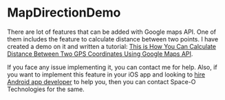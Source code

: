 # MapDirectionDemo

There are lot of features that can be added with Google maps API. One of them includes the feature to calculate distance between two points. I have created a demo on it and written a tutorial: [This is How You Can Calculate Distance Between Two GPS Coordinates Using Google Maps API](https://www.spaceotechnologies.com/calculate-distance-two-gps-coordinates-google-maps-api/).

If you face any issue implementing it, you can contact me for help. Also, if you want to implement this feature in your iOS app and looking to [hire Android app developer](http://www.spaceotechnologies.com/hire-android-developer/ ) to help you, then you can contact Space-O Technologies for the same.


